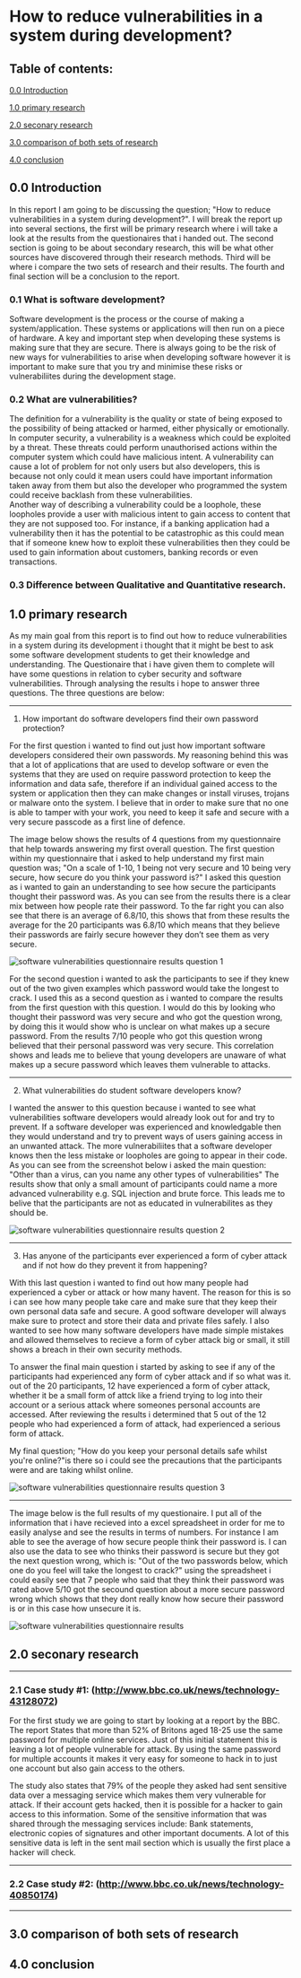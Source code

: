 # How to reduce vulnerabilities in a system during development?

## Table of contents:
[0.0 Introduction](https://github.com/s-j-pearce/Reducing-vulnerabilities-#00-introduction)

[1.0 primary research](https://github.com/s-j-pearce/Reducing-vulnerabilities-#10-primary-research)

[2.0 seconary research](https://github.com/s-j-pearce/Reducing-vulnerabilities-#20-seconary-research)

[3.0 comparison of both sets of research](https://github.com/s-j-pearce/Reducing-vulnerabilities-#30-comparison-of-both-sets-of-research)

[4.0 conclusion](https://github.com/s-j-pearce/Reducing-vulnerabilities-#40-conclusion)

## 0.0 Introduction
In this report I am going to be discussing the question; "How to reduce vulnerabilities in a system during development?". I will break the report up into several sections, the first will be primary research where i will take a look at the results from the questionaires that i handed out. The second section is going to be about secondary research, this will be what other sources have discovered through their research methods. Third will be where i compare the two sets of research and their results. The fourth and final section will be a conclusion to the report.

### 0.1 What is software development?
Software development is the process or the course of making a system/application. These systems or applications will then run on a piece of hardware. A key and important step when developing these systems is making sure that they are secure. There is always going to be the risk of new ways for vulnerabilities to arise when developing software however it is important to make sure that you try and minimise these risks or vulnerabiliites during the development stage. 

### 0.2 What are vulnerabilities?
The definition for a vulnerability is the quality or state of being exposed to the possibility of being attacked or harmed, either physically or emotionally. In computer security, a vulnerability is a weakness which could be exploited by a threat. These threats could perform unauthorised actions within the computer system which could have malicious intent. A vulnerability can cause a lot of problem for not only users but also developers, this is because not only could it mean users could have important information taken away from them but also the developer who programmed the system could receive backlash from these vulnerabilities.  
Another way of describing a vulnerability could be a loophole, these loopholes provide a user with malicious intent to gain access to content that they are not supposed too. For instance, if a banking application had a vulnerability then it has the potential to be catastrophic as this could mean that if someone knew how to exploit these vulnerabilities then they could be used to gain information about customers, banking records or even transactions.  

### 0.3 Difference between **Qualitative** and **Quantitative** research.

## 1.0 primary research
As my main goal from this report is to find out how to reduce vulnerabilities in a system during its development i thought that it might be best to ask some software development students to get their knowledge and understanding. The Questionaire that i have given them to complete will have some questions in relation to cyber security and software vulnerabilities. Through analysing the results i hope to answer three questions. The three questions are below:

--- 
1. How important do software developers find their own password protection?

For the first question i wanted to find out just how important software developers considered their own passwords. My reasoning behind this was that a lot of applications that are used to develop software or even the systems that they are used on require password protection to keep the information and data safe, therefore if an individual gained access to the system or application then they can make changes or install viruses, trojans or malware onto the system. I believe that in order to make sure that no one is able to tamper with your work, you need to keep it safe and secure with a very secure passcode as a first line of defence.

The image below shows the results of 4 questions from my questionnaire that help towards answering my first overall question. The first question within my questionnaire that i asked to help understand my first main question was; "On a scale of 1-10, 1 being not very secure and 10 being very secure, how secure do you think your password is?" I asked this question as i wanted to gain an understanding to see how secure the participants thought their password was. As you can see from the results there is a clear mix between how people rate their password. To the far right you can also see that there is an average of 6.8/10, this shows that from these results the average for the 20 participants was 6.8/10 which means that they believe their passwords are fairly secure however they don’t see them as very secure.

![software vulnerabilities questionnaire results question 1](https://user-images.githubusercontent.com/31927590/39117306-a4af0fc4-46de-11e8-8a61-aeda6979fbf3.PNG)

For the second question i wanted to ask the participants to see if they knew out of the two given examples which password would take the longest to crack. I used this as a second question as i wanted to compare the results from the first question with this question. I would do this by looking who thought their password was very secure and who got the question wrong, by doing this it would show who is unclear on what makes up a secure password. From the results 7/10 people who got this question wrong believed that their personal password was very secure. This correlation shows and leads me to believe that young developers are unaware of what makes up a secure password which leaves them vulnerable to attacks.

--- 
2. What vulnerabilities do student software developers know?

I wanted the answer to this question because i wanted to see what vulnerabilities software developers would already look out for and try to prevent. If a software developer was experienced and knowledgable then they would understand and try to prevent ways of users gaining access in an unwanted attack. The more vulnerabiliites that a software developer knows then the less mistake or loopholes are going to appear in their code. As you can see from the screenshot below i asked the main question: "Other than a virus, can you name any other types of vulnerabilities" The results show that only a small amount of participants could name a more advanced vulnerability e.g. SQL injection and brute force. This leads me to belive that the participants are not as educated in vulnerabilites as they should be.

![software vulnerabilities questionnaire results question 2](https://user-images.githubusercontent.com/31927590/39117364-af342de4-46de-11e8-9f26-2df08cfe850b.PNG)

---
3. Has anyone of the participants ever experienced a form of cyber attack and if not how do they prevent it from happening?

With this last question i wanted to find out how many people had experienced a cyber or attack or how many havent. The reason for this is so i can see how many people take care and make sure that they keep their own personal data safe and secure. A good software developer will always make sure to protect and store their data and private files safely. I also wanted to see how many software developers have made simple mistakes and allowed themselves to recieve a form of cyber attack big or small, it still shows a breach in their own security methods.

To answer the final main question i started by asking to see if any of the participants had experienced any form of cyber attack and if so what was it. out of the 20 participants, 12 have experienced a form of cyber attack, whether it be a small form of attck like a friend trying to log into their account or a serious attack where someones personal accounts are accessed. After reviewing the results i determined that 5 out of the 12 people who had experienced a form of attack, had experienced a serious form of attack. 

My final question; "How do you keep your personal details safe whilst you're online?"is there so i could see the precautions that the participants were and are taking whilst online. 

![software vulnerabilities questionnaire results question 3](https://user-images.githubusercontent.com/31927590/39117378-b6ec1088-46de-11e8-9961-1a01447cd51d.PNG)

---

The image below is the full results of my questionaire. I put all of the information that i have recieved into a excel spreadsheet in order for me to easily analyse and see the results in terms of numbers. For instance I am able to see the average of how secure people think their password is. I can also use the data to see who thinks their password is secure but they got the next question wrong, which is: "Out of the two passwords below, which one do you feel will take the longest to crack?" using the spreadsheet i could easily see that 7 people who said that they think their password was rated above 5/10 got the secound question about a more secure password wrong which shows that they dont really know how secure their password is or in this case how unsecure it is.

![software vulnerabilities questionnaire results](https://user-images.githubusercontent.com/31927590/39115771-a4ac5a58-46da-11e8-9951-130b6f612325.PNG)

## 2.0 seconary research

---
### 2.1 Case study #1: (http://www.bbc.co.uk/news/technology-43128072) 
For the first study we are going to start by looking at a report by the BBC. The report States that more than 52% of Britons aged 18-25 use the same password for multiple online services. Just of this initial statement this is leaving a lot of people vulnerable for attack. By using the same password for multiple accounts it makes it very easy for someone to hack in to just one account but also gain access to the others.

The study also states that 79% of the people they asked had sent sensitive data over a messaging service which makes them very vulnerable for attack. If their account gets hacked, then it is possible for a hacker to gain access to this information. Some of the sensitive information that was shared through the messaging services include: Bank statements, electronic copies of signatures and other important documents. A lot of this sensitive data is left in the sent mail section which is usually the first place a hacker will check.  

---
### 2.2 Case study #2: (http://www.bbc.co.uk/news/technology-40850174)


---
## 3.0 comparison of both sets of research

## 4.0 conclusion
